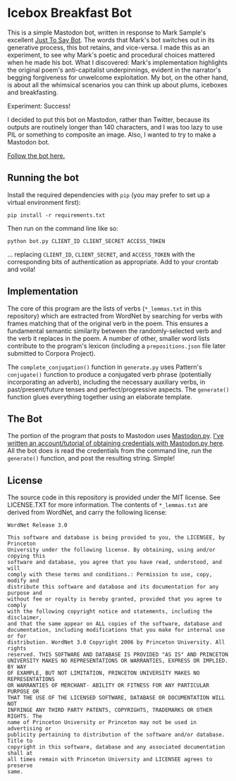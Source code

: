 # Icebox Breakfast Bot

This is a simple Mastodon bot, written in response to Mark Sample's excellent
[Just To Say Bot](https://twitter.com/justtosaybot). The words that Mark's bot
switches out in its generative process, this bot retains, and vice-versa. I
made this as an experiment, to see why Mark's poetic and procedural choices
mattered when he made his bot. What I discovered: Mark's implementation
highlights the original poem's anti-capitalist underpinnings, evident in the
narrator's begging forgiveness for unwelcome exploitation. My bot, on the other
hand, is about all the whimsical scenarios you can think up about plums,
iceboxes and breakfasting.

Experiment: Success!

I decided to put this bot on Mastodon, rather than Twitter, because its outputs
are routinely longer than 140 characters, and I was too lazy to use PIL or
something to composite an image. Also, I wanted to try to make a Mastodon bot.

[Follow the bot here.](https://botsin.space/@iceboxbreakfast)

## Running the bot

Install the required dependencies with `pip` (you may prefer to set up a
virtual environment first):

    pip install -r requirements.txt

Then run on the command line like so:

    python bot.py CLIENT_ID CLIENT_SECRET ACCESS_TOKEN

... replacing `CLIENT_ID`, `CLIENT_SECRET`, and `ACCESS_TOKEN` with the
corresponding bits of authentication as appropriate. Add to your crontab 
and voila!

## Implementation

The core of this program are the lists of verbs (`*_lemmas.txt` in this
repository) which are extracted from WordNet by searching for verbs with frames
matching that of the original verb in the poem. This ensures a fundamental
semantic similarity between the randomly-selected verb and the verb it replaces
in the poem. A number of other, smaller word lists contribute to the program's
lexicon (including a `prepositions.json` file later submitted to Corpora
Project).

The `complete_conjugation()` function in `generate.py` uses Pattern's
`conjugate()` function to produce a conjugated verb phrase (potentially
incorporating an adverb), including the necessary auxiliary verbs, in
past/present/future tenses and perfect/progressive aspects. The `generate()`
function glues everything together using an elaborate template.

## The Bot

The portion of the program that posts to Mastodon uses
[Mastodon.py](http://mastodonpy.readthedocs.io/en/latest/). [I've written an
account/tutorial of obtaining credentials with Mastodon.py
here](https://gist.github.com/aparrish/661fca5ce7b4882a8c6823db12d42d26). All
the bot does is read the credentials from the command line, run the
`generate()` function, and post the resulting string. Simple!

## License

The source code in this repository is provided under the MIT license. See
LICENSE.TXT for more information. The contents of `*_lemmas.txt` are derived
from WordNet, and carry the following license:

    WordNet Release 3.0

    This software and database is being provided to you, the LICENSEE, by Princeton
    University under the following license. By obtaining, using and/or copying this
    software and database, you agree that you have read, understood, and will
    comply with these terms and conditions.: Permission to use, copy, modify and
    distribute this software and database and its documentation for any purpose and
    without fee or royalty is hereby granted, provided that you agree to comply
    with the following copyright notice and statements, including the disclaimer,
    and that the same appear on ALL copies of the software, database and
    documentation, including modifications that you make for internal use or for
    distribution. WordNet 3.0 Copyright 2006 by Princeton University. All rights
    reserved. THIS SOFTWARE AND DATABASE IS PROVIDED "AS IS" AND PRINCETON
    UNIVERSITY MAKES NO REPRESENTATIONS OR WARRANTIES, EXPRESS OR IMPLIED. BY WAY
    OF EXAMPLE, BUT NOT LIMITATION, PRINCETON UNIVERSITY MAKES NO REPRESENTATIONS
    OR WARRANTIES OF MERCHANT- ABILITY OR FITNESS FOR ANY PARTICULAR PURPOSE OR
    THAT THE USE OF THE LICENSED SOFTWARE, DATABASE OR DOCUMENTATION WILL NOT
    INFRINGE ANY THIRD PARTY PATENTS, COPYRIGHTS, TRADEMARKS OR OTHER RIGHTS. The
    name of Princeton University or Princeton may not be used in advertising or
    publicity pertaining to distribution of the software and/or database. Title to
    copyright in this software, database and any associated documentation shall at
    all times remain with Princeton University and LICENSEE agrees to preserve
    same.
